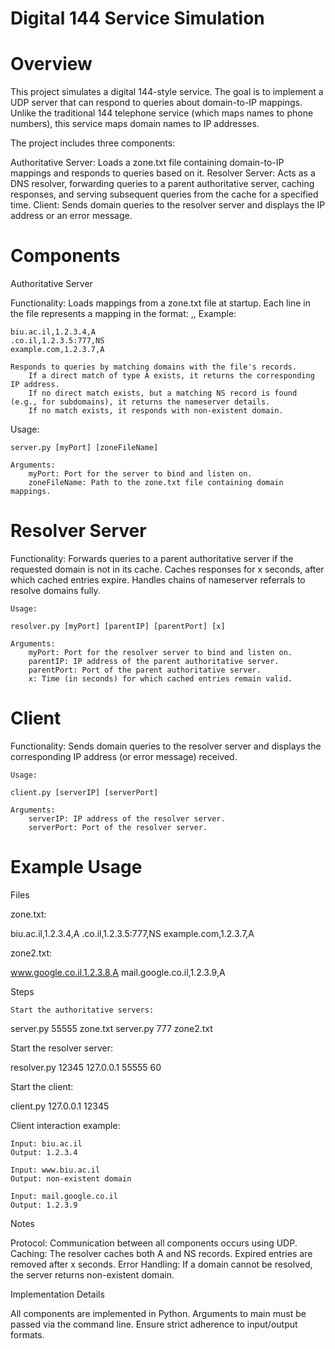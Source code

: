 # Digital 144 Service Simulation
# Overview

This project simulates a digital 144-style service. The goal is to implement a UDP server that can respond to queries about domain-to-IP mappings. Unlike the traditional 144 telephone service (which maps names to phone numbers), this service maps domain names to IP addresses.

The project includes three components:

Authoritative Server: Loads a zone.txt file containing domain-to-IP mappings and responds to queries based on it.
Resolver Server: Acts as a DNS resolver, forwarding queries to a parent authoritative server, caching responses, and serving subsequent queries from the cache for a specified time.
Client: Sends domain queries to the resolver server and displays the IP address or an error message.

# Components
Authoritative Server

Functionality:
        Loads mappings from a zone.txt file at startup. Each line in the file represents a mapping in the format:
        <domain>,<IP or IP:port>,<type>
        Example:

    biu.ac.il,1.2.3.4,A
    .co.il,1.2.3.5:777,NS
    example.com,1.2.3.7,A

    Responds to queries by matching domains with the file's records.
        If a direct match of type A exists, it returns the corresponding IP address.
        If no direct match exists, but a matching NS record is found (e.g., for subdomains), it returns the nameserver details.
        If no match exists, it responds with non-existent domain.

Usage:

    server.py [myPort] [zoneFileName]

    Arguments:
        myPort: Port for the server to bind and listen on.
        zoneFileName: Path to the zone.txt file containing domain mappings.

# Resolver Server

Functionality:
        Forwards queries to a parent authoritative server if the requested domain is not in its cache.
        Caches responses for x seconds, after which cached entries expire.
        Handles chains of nameserver referrals to resolve domains fully.

    Usage:

    resolver.py [myPort] [parentIP] [parentPort] [x]

    Arguments:
        myPort: Port for the resolver server to bind and listen on.
        parentIP: IP address of the parent authoritative server.
        parentPort: Port of the parent authoritative server.
        x: Time (in seconds) for which cached entries remain valid.

# Client

Functionality:
        Sends domain queries to the resolver server and displays the corresponding IP address (or error message) received.

    Usage:

    client.py [serverIP] [serverPort]

    Arguments:
        serverIP: IP address of the resolver server.
        serverPort: Port of the resolver server.

# Example Usage
Files

zone.txt:

biu.ac.il,1.2.3.4,A
.co.il,1.2.3.5:777,NS
example.com,1.2.3.7,A

zone2.txt:

www.google.co.il,1.2.3.8,A
mail.google.co.il,1.2.3.9,A

Steps

    Start the authoritative servers:

server.py 55555 zone.txt
server.py 777 zone2.txt

Start the resolver server:

resolver.py 12345 127.0.0.1 55555 60

Start the client:

client.py 127.0.0.1 12345

Client interaction example:

    Input: biu.ac.il
    Output: 1.2.3.4

    Input: www.biu.ac.il
    Output: non-existent domain

    Input: mail.google.co.il
    Output: 1.2.3.9

Notes

Protocol: Communication between all components occurs using UDP.
Caching: The resolver caches both A and NS records. Expired entries are removed after x seconds.
Error Handling: If a domain cannot be resolved, the server returns non-existent domain.

Implementation Details

All components are implemented in Python.
Arguments to main must be passed via the command line.
Ensure strict adherence to input/output formats.
